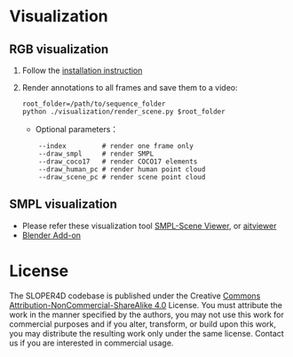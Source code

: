 #  Visualization

## **RGB visualization**

1. Follow the [installation instruction](../src/readme.md)
3. Render annotations to all frames and save them to a video:
    ```shell
    root_folder=/path/to/sequence_folder
    python ./visualization/render_scene.py $root_folder
    ```

    - Optional parameters：

    ```shell
        --index         # render one frame only
        --draw_smpl 	# render SMPL
        --draw_coco17 	# render COCO17 elements
        --draw_human_pc # render human point cloud
        --draw_scene_pc # render scene point cloud
    ```
## **SMPL visualization**
   - Please refer these visualization tool [SMPL-Scene Viewer](https://github.com/climbingdaily/SMPL-Scene-Viewer),
   or [aitviewer](https://github.com/climbingdaily/aitviewer)
   - [Blender Add-on](/blender_add_on/)

# License
The SLOPER4D codebase is published under the Creative [Commons Attribution-NonCommercial-ShareAlike 4.0](https://creativecommons.org/licenses/by-nc-sa/4.0/) License. You must attribute the work in the manner specified by the authors, you may not use this work for commercial purposes and if you alter, transform, or build upon this work, you may distribute the resulting work only under the same license. Contact us if you are interested in commercial usage.

